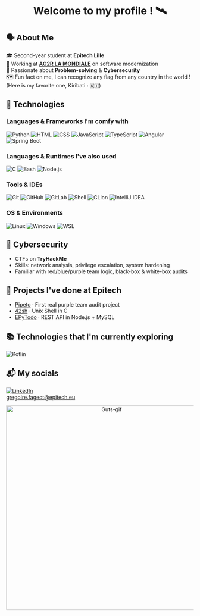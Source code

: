 <h1 align="center">Welcome to my profile ! 🛰️</h1>


## 🗣️​ About Me

🎓 Second-year student at **Epitech Lille**  
💼 Working at **[AG2R LA MONDIALE](https://www.ag2rlamondiale.fr/)** on software modernization  
🌷 Passionate about **Problem-solving** & **Cybersecurity** <br>
🗺️ Fun fact on me, I can recognize any flag from any country in the world ! (Here is my favorite one, Kiribati : 🇰🇮)

## 💾 Technologies

### Languages & Frameworks I'm comfy with
![Python](https://img.shields.io/badge/Python-3776AB?style=flat&logo=python&logoColor=white)
![HTML](https://img.shields.io/badge/HTML5-E34F26?style=flat&logo=html5&logoColor=white)
![CSS](https://img.shields.io/badge/CSS3-1572B6?style=flat&logo=css3&logoColor=white)
![JavaScript](https://img.shields.io/badge/JS-F7DF1E?style=flat&logo=javascript&logoColor=black)
![TypeScript](https://img.shields.io/badge/TS-3178C6?style=flat&logo=typescript&logoColor=white)
![Angular](https://img.shields.io/badge/Angular-DD0031?style=flat&logo=angular&logoColor=white)
![Spring Boot](https://img.shields.io/badge/Spring_Boot-6DB33F?style=flat&logo=spring-boot&logoColor=white)

### Languages & Runtimes I've also used
![C](https://img.shields.io/badge/C-00599C?style=flat&logo=c&logoColor=white)
![Bash](https://img.shields.io/badge/Bash-121011?style=flat&logo=gnubash&logoColor=white)
![Node.js](https://img.shields.io/badge/Node.js-339933?style=flat&logo=node.js&logoColor=white)

### Tools & IDEs
![Git](https://img.shields.io/badge/Git-F05032?style=flat&logo=git&logoColor=white)
![GitHub](https://img.shields.io/badge/GitHub-181717?style=flat&logo=github&logoColor=white)
![GitLab](https://img.shields.io/badge/GitLab-FC6D26?style=flat&logo=gitlab&logoColor=white)
![Shell](https://img.shields.io/badge/Shell-4EAA25?style=flat&logo=gnu-bash&logoColor=white)
![CLion](https://img.shields.io/badge/CLion-000000?style=flat&logo=clion&logoColor=white)
![IntelliJ IDEA](https://img.shields.io/badge/IntelliJ-000000?style=flat&logo=intellijidea&logoColor=white)

### OS & Environments  
![Linux](https://img.shields.io/badge/Linux-FCC624?style=flat&logo=linux&logoColor=black)
![Windows](https://img.shields.io/badge/Windows-0078D6?style=flat&logo=windows&logoColor=white)
![WSL](https://img.shields.io/badge/WSL-008080?style=flat)

## 🔐 Cybersecurity

- CTFs on **TryHackMe**  
- Skills: network analysis, privilege escalation, system hardening
- Familiar with red/blue/purple team logic, black-box & white-box audits

## 📁 Projects I've done at Epitech

- [Pipeto](https://github.com/graigware/Pipeto-Project) · First real purple team audit project
- [42sh](https://github.com/graigware/42sh-Project) · Unix Shell in C  
- [EPyTodo](https://github.com/graigware/EPyTodo-Project) · REST API in Node.js + MySQL  

## 📚 Technologies that I'm currently exploring

![Kotlin](https://img.shields.io/badge/Kotlin-0095D5?style=flat&logo=kotlin&logoColor=white)

## 📬 My socials

[![LinkedIn](https://img.shields.io/badge/LinkedIn-blue?style=flat&logo=linkedin&logoColor=white)](https://www.linkedin.com/in/gregoire-fageot)
<br>
[gregoire.fageot@epitech.eu](mailto:gregoire.fageot@epitech.eu)

<p align="center">
  <img src="assets/guts.gif" width="550px" alt="Guts-gif">
</p>
